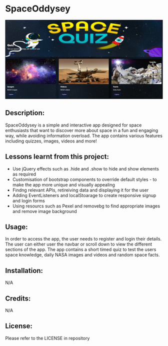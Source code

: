 # SpaceOddysey

![Screenshot of space app](./assets/Images/Capture56.PNG)

## Description:
SpaceOddysey is a simple and interactive app designed for space enthusiasts that want to discover more about space in a fun and engaging way, while avoiding information overload. The app contains various features including quizzes, images, videos and more!

## Lessons learnt from this project:
- Use jQuery effects such as .hide and .show to hide and show elements as required
- Customisation of bootstrap components to override default styles - to make the app more unique and visually appealing 
- Findng relevant APIs, retireiving data and displaying it for the user
- Adding EventListeners and localStoarage to create responsive signup and login forms
- Using resourcs such as Pexel and removebg to find appropriate images and remove image background

## Usage:
In order to access the app, the user needs to register and login their details. The user can either user the navbar or scroll down to view the different sections of the app. The app contains a short timed quiz to test the users space knowledge, daily NASA images and videos and random space facts.

## Installation:
N/A

## Credits:
N/A

## License:
Please refer to the LICENSE in repository
